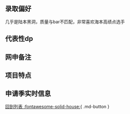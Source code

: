 ## 录取偏好
几乎是陆本黑洞，质量与bar不匹配，非常喜欢海本高绩点选手
## 代表性dp

## 网申备注

## 项目特点

## 申请季实时信息

[回到列表 :fontawesome-solid-house:](选校梯度.md){ .md-button }
